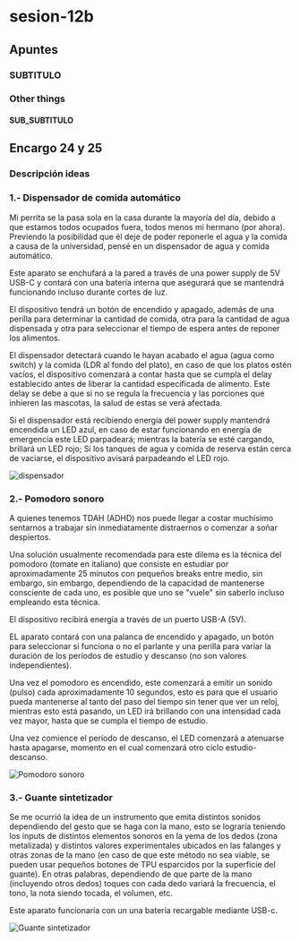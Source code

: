 # sesion-12b

## Apuntes

### SUBTITULO

### Other things

#### SUB_SUBTITULO

## Encargo 24 y 25 <!-- Describir de forma textual 3 proyectos de máquinas electrónicas que quieran hacer de forma individual, ordenar por preferencia o interés de que sea desarrollado. Dibujar diagrama de comportamiento, flujos de interacción. No específicar chips. Considerar procesos de manera especulativa. ¿Cuánto tiempo se usará? ¿Qué encendidos y apagados tiene? ¿Cómo se interactúa? -->

### Descripción ideas

### 1.- Dispensador de comida automático

Mi perrita se la pasa sola en la casa durante la mayoría del día, debido a que estamos todos ocupados fuera, todos menos mi hermano (por ahora).
Previendo la posibilidad que él deje de poder reponerle el agua y la comida a causa de la universidad, pensé en un dispensador de agua y comida automático.

Este aparato se enchufará a la pared a través de una power supply de 5V USB-C y contará con una batería interna que asegurará que se mantendrá funcionando incluso durante cortes de luz.

El dispositivo tendrá un botón de encendido y apagado, además de una perilla para determinar la cantidad de comida, otra para la cantidad de agua dispensada y otra para seleccionar el tiempo de espera antes de reponer los alimentos.

El dispensador detectará cuando le hayan acabado el agua (agua como switch) y la comida (LDR al fondo del plato), en caso de que los platos estén vacíos, el dispositivo comenzará a contar hasta que se cumpla el delay establecido antes de liberar la cantidad especificada de alimento. Este delay se debe a que si no se regula la frecuencia y las porciones que inhieren las mascotas, la salud de estas se verá afectada.

Si el dispensador está recibiendo energía del power supply mantendrá encendida un LED azul, en caso de estar funcionando en energía de emergencia este LED parpadeará; mientras la batería se esté cargando, brillará un LED rojo; Si los tanques de agua y comida de reserva están cerca de vaciarse, el dispositivo avisará parpadeando el LED rojo.

![dispensador](./archivos/1.jpg)

### 2.- Pomodoro sonoro

A quienes tenemos TDAH (ADHD) nos puede llegar a costar muchísimo sentarnos a trabajar sin inmediatamente distraernos o comenzar a soñar despiertos.

Una solución usualmente recomendada para este dilema es la técnica del pomodoro (tomate en italiano) que consiste en estudiar por aproximadamente 25 minutos con pequeños breaks entre medio, sin embargo, sin embargo, dependiendo de la capacidad de mantenerse consciente de cada uno, es posible que uno se "vuele" sin saberlo incluso empleando esta técnica.

El dispositivo recibirá energía a través de un puerto USB-A (5V).

EL aparato contará con una palanca de encendido y apagado, un botón para seleccionar si funciona o no el parlante y una perilla para variar la duración de los períodos de estudio y descanso (no son valores independientes).

Una vez el pomodoro es encendido, este comenzará a emitir un sonido (pulso) cada aproximadamente 10 segundos, esto es para que el usuario pueda mantenerse al tanto del paso del tiempo sin tener que ver un reloj, mientras esto está pasando, un LED irá brillando con una intensidad cada vez mayor, hasta que se cumpla el tiempo de estudio.

Una vez comience el período de descanso, el LED comenzará a atenuarse hasta apagarse, momento en el cual comenzará otro ciclo estudio-descanso.

![Pomodoro sonoro](./archivos/2.jpg)

### 3.- Guante sintetizador

Se me ocurrió la idea de un instrumento que emita distintos sonidos dependiendo del gesto que se haga con la mano, esto se lograría teniendo los inputs de distintos elementos sonoros en la yema de los dedos (zona metalizada) y distintos valores experimentales ubicados en las falanges y otras zonas de la mano (en caso de que este método no sea viable, se pueden usar pequeños botones de TPU esparcidos por la superficie del guante).
En otras palabras, dependiendo de que parte de la mano (incluyendo otros dedos) toques con cada dedo variará la frecuencia, el tono, la nota siendo tocada, el volumen, etc.

Este aparato funcionaría con un una batería recargable mediante USB-c.

![Guante sintetizador](./archivos/3.jpg)
